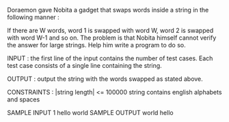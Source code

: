 Doraemon gave Nobita a gadget that swaps words inside a string in the following manner :

If there are W words, word 1 is swapped with word W, word 2 is swapped with word W-1 and so on. The problem is that Nobita himself cannot verify the answer for large strings. Help him write a program to do so.

INPUT : 
the first line of the input contains the number of test cases. Each test case consists of a single line containing the string.

OUTPUT :
output the string with the words swapped as stated above.

CONSTRAINTS :
|string length| <= 100000
string contains english alphabets and spaces

SAMPLE INPUT 
1
hello world
SAMPLE OUTPUT 
world hello
